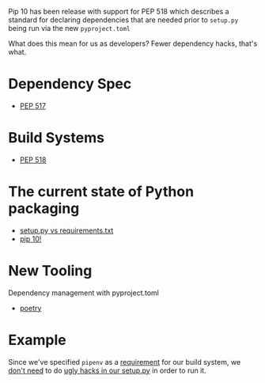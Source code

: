 Pip 10 has been release with support for PEP 518 which describes a standard
for declaring dependencies that are needed prior to `setup.py` being run via the new `pyproject.toml`

What does this mean for us as developers? Fewer dependency hacks, that's what.

# Dependency Spec

* [PEP 517](https://www.python.org/dev/peps/pep-0517/#build-backend-interface)

# Build Systems

* [PEP 518](https://www.python.org/dev/peps/pep-0518/)

# The current state of Python packaging

* [setup.py vs requirements.txt](https://caremad.io/posts/2013/07/setup-vs-requirement/)
* [pip 10!](https://blog.python.org/2018/04/pip-10-has-been-released.html)

# New Tooling

Dependency management with pyproject.toml
* [poetry](https://github.com/sdispater/poetry)

# Example

Since we've specified `pipenv` as a [requirement](https://github.com/knowsuchagency/python-package-template/blob/master/%7B%7Bcookiecutter.project_slug%7D%7D/pyproject.toml#L2) for our build system, we [don't need](https://github.com/knowsuchagency/python-package-template/blob/master/%7B%7Bcookiecutter.project_slug%7D%7D/setup.py) to do [ugly hacks in our setup.py](https://github.com/kalohq/charon/blob/master/setup.py#L7) in order to run it.